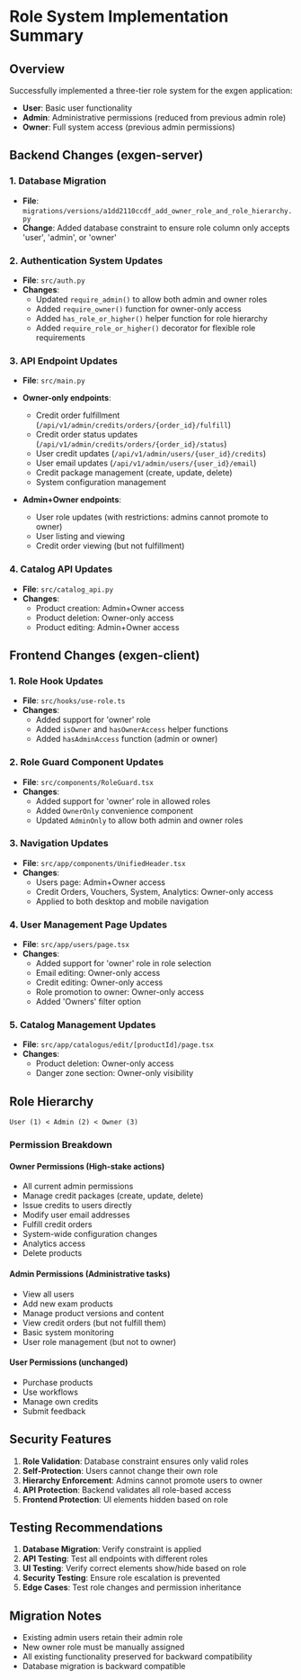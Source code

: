# Role System Implementation Summary

## Overview
Successfully implemented a three-tier role system for the exgen application:
- **User**: Basic user functionality
- **Admin**: Administrative permissions (reduced from previous admin role)
- **Owner**: Full system access (previous admin permissions)

## Backend Changes (exgen-server)

### 1. Database Migration
- **File**: `migrations/versions/a1dd2110ccdf_add_owner_role_and_role_hierarchy.py`
- **Change**: Added database constraint to ensure role column only accepts 'user', 'admin', or 'owner'

### 2. Authentication System Updates
- **File**: `src/auth.py`
- **Changes**:
  - Updated `require_admin()` to allow both admin and owner roles
  - Added `require_owner()` function for owner-only access
  - Added `has_role_or_higher()` helper function for role hierarchy
  - Added `require_role_or_higher()` decorator for flexible role requirements

### 3. API Endpoint Updates
- **File**: `src/main.py`
- **Owner-only endpoints**:
  - Credit order fulfillment (`/api/v1/admin/credits/orders/{order_id}/fulfill`)
  - Credit order status updates (`/api/v1/admin/credits/orders/{order_id}/status`)
  - User credit updates (`/api/v1/admin/users/{user_id}/credits`)
  - User email updates (`/api/v1/admin/users/{user_id}/email`)
  - Credit package management (create, update, delete)
  - System configuration management

- **Admin+Owner endpoints**:
  - User role updates (with restrictions: admins cannot promote to owner)
  - User listing and viewing
  - Credit order viewing (but not fulfillment)

### 4. Catalog API Updates
- **File**: `src/catalog_api.py`
- **Changes**:
  - Product creation: Admin+Owner access
  - Product deletion: Owner-only access
  - Product editing: Admin+Owner access

## Frontend Changes (exgen-client)

### 1. Role Hook Updates
- **File**: `src/hooks/use-role.ts`
- **Changes**:
  - Added support for 'owner' role
  - Added `isOwner` and `hasOwnerAccess` helper functions
  - Added `hasAdminAccess` function (admin or owner)

### 2. Role Guard Component Updates
- **File**: `src/components/RoleGuard.tsx`
- **Changes**:
  - Added support for 'owner' role in allowed roles
  - Added `OwnerOnly` convenience component
  - Updated `AdminOnly` to allow both admin and owner roles

### 3. Navigation Updates
- **File**: `src/app/components/UnifiedHeader.tsx`
- **Changes**:
  - Users page: Admin+Owner access
  - Credit Orders, Vouchers, System, Analytics: Owner-only access
  - Applied to both desktop and mobile navigation

### 4. User Management Page Updates
- **File**: `src/app/users/page.tsx`
- **Changes**:
  - Added support for 'owner' role in role selection
  - Email editing: Owner-only access
  - Credit editing: Owner-only access
  - Role promotion to owner: Owner-only access
  - Added 'Owners' filter option

### 5. Catalog Management Updates
- **File**: `src/app/catalogus/edit/[productId]/page.tsx`
- **Changes**:
  - Product deletion: Owner-only access
  - Danger zone section: Owner-only visibility

## Role Hierarchy

```
User (1) < Admin (2) < Owner (3)
```

### Permission Breakdown

#### Owner Permissions (High-stake actions)
- All current admin permissions
- Manage credit packages (create, update, delete)
- Issue credits to users directly
- Modify user email addresses
- Fulfill credit orders
- System-wide configuration changes
- Analytics access
- Delete products

#### Admin Permissions (Administrative tasks)
- View all users
- Add new exam products
- Manage product versions and content
- View credit orders (but not fulfill them)
- Basic system monitoring
- User role management (but not to owner)

#### User Permissions (unchanged)
- Purchase products
- Use workflows
- Manage own credits
- Submit feedback

## Security Features

1. **Role Validation**: Database constraint ensures only valid roles
2. **Self-Protection**: Users cannot change their own role
3. **Hierarchy Enforcement**: Admins cannot promote users to owner
4. **API Protection**: Backend validates all role-based access
5. **Frontend Protection**: UI elements hidden based on role

## Testing Recommendations

1. **Database Migration**: Verify constraint is applied
2. **API Testing**: Test all endpoints with different roles
3. **UI Testing**: Verify correct elements show/hide based on role
4. **Security Testing**: Ensure role escalation is prevented
5. **Edge Cases**: Test role changes and permission inheritance

## Migration Notes

- Existing admin users retain their admin role
- New owner role must be manually assigned
- All existing functionality preserved for backward compatibility
- Database migration is backward compatible 